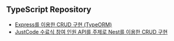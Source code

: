 ## TypeScript Repository

- [Express를 이용한 CRUD 구현 (TypeORM)](https://github.com/maketheworldwise/simple-express-repository)
- [JustCode 수료식 참여 인원 API를 주제로 Nest를 이용한 CRUD 구현](https://github.com/maketheworldwise/participants-nest-justcode)
